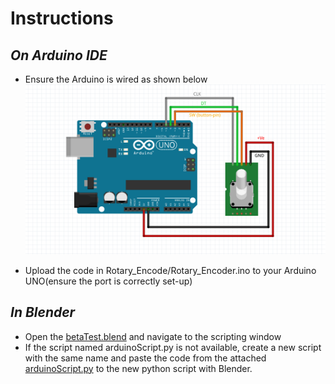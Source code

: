 # Instructions

## _On Arduino IDE_
- Ensure the Arduino is wired as shown below 
![Wiring...](screenshots/rotary4blend.png?raw=true "Optional Title")

- Upload the code in Rotary_Encode/Rotary_Encoder.ino to your Arduino UNO(ensure the port is correctly set-up)

## _In Blender_
- Open the [betaTest.blend][blendfile] and navigate to the scripting window
- If the script named arduinoScript.py is not available, create a new script with the same name and paste the code from the attached [arduinoScript.py][script] to the new python script with Blender.




[script]: arduinoScript.py
[blendfile]: betaTest.blend
